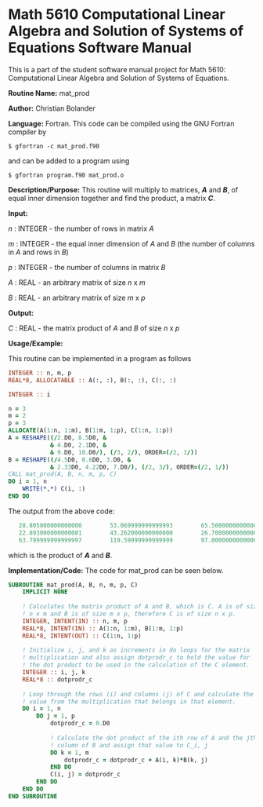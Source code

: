 # Math 5610 Computational Linear Algebra and Solution of Systems of Equations Software Manual

This is a part of the student software manual project for Math 5610: Computational Linear Algebra and Solution of Systems of Equations. 

**Routine Name:**          mat_prod

**Author:** Christian Bolander

**Language:** Fortran. This code can be compiled using the GNU Fortran compiler by

```$ gfortran -c mat_prod.f90```

and can be added to a program using

```$ gfortran program.f90 mat_prod.o ``` 

**Description/Purpose:** This routine will multiply to matrices, ***A*** and ***B***, of equal inner dimension together and find the product, a matrix ***C***.

**Input:**  

*n* : INTEGER - the number of rows in matrix *A*

*m* : INTEGER - the equal inner dimension of *A* and *B* (the number of columns in *A* and rows in *B*)

*p* : INTEGER - the number of columns in matrix *B*

*A* : REAL - an arbitrary matrix of size *n* x *m*

*B* : REAL - an arbitrary matrix of size *m* x *p*

**Output:** 

*C* : REAL - the matrix product of *A* and *B* of size *n* x *p*

**Usage/Example:**

This routine can be implemented in a program as follows

```fortran
INTEGER :: n, m, p
REAL*8, ALLOCATABLE :: A(:, :), B(:, :), C(:, :)

INTEGER :: i

n = 3
m = 2
p = 3
ALLOCATE(A(1:n, 1:m), B(1:m, 1:p), C(1:n, 1:p))
A = RESHAPE((/2.D0, 8.5D0, &
			& 4.D0, 2.1D0, &
			& 9.D0, 10.D0/), (/3, 2/), ORDER=(/2, 1/))
B = RESHAPE((/4.5D0, 8.6D0, 3.D0, &
			& 2.33D0, 4.22D0, 7.D0/), (/2, 3/), ORDER=(/2, 1/))
CALL mat_prod(A, B, n, m, p, C)
DO i = 1, n
	WRITE(*,*) C(i, :)
END DO
```

The output from the above code:

```fortran
   28.805000000000000        53.069999999999993        65.500000000000000     
   22.893000000000001        43.262000000000000        26.700000000000003     
   63.799999999999997        119.59999999999999        97.000000000000000     
```

which is the product of ***A*** and ***B***.

**Implementation/Code:** The code for mat_prod can be seen below.

```fortran
SUBROUTINE mat_prod(A, B, n, m, p, C)
	IMPLICIT NONE
	
	! Calculates the matrix product of A and B, which is C. A is of size
	! n x m and B is of size m x p, therefore C is of size n x p.
	INTEGER, INTENT(IN) :: n, m, p
	REAL*8, INTENT(IN) :: A(1:n, 1:m), B(1:m, 1:p)
	REAL*8, INTENT(OUT) :: C(1:n, 1:p)
	
	! Initialize i, j, and k as increments in do loops for the matrix
	! multiplication and also assign dotprodr_c to hold the value for
	! the dot product to be used in the calculation of the C element.
	INTEGER :: i, j, k
	REAL*8 :: dotprodr_c
	
	! Loop through the rows (i) and columns (j) of C and calculate the
	! value from the multiplication that belongs in that element.
	DO i = 1, n
		DO j = 1, p
			dotprodr_c = 0.D0
	
			! Calculate the dot product of the ith row of A and the jth
			! column of B and assign that value to C_i, j
			DO k = 1, m
				dotprodr_c = dotprodr_c + A(i, k)*B(k, j)
			END DO
			C(i, j) = dotprodr_c
		END DO
	END DO
END SUBROUTINE
```



